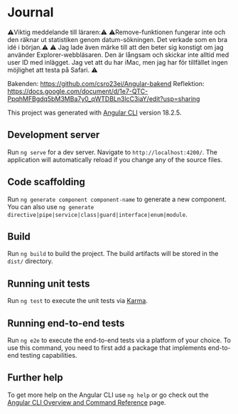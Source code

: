 # Journal

⚠️Viktig meddelande till läraren:⚠️
⚠️Remove-funktionen fungerar inte och den räknar ut statistiken genom datum-sökningen. Det verkade som en bra idé i början.⚠️
⚠️ Jag lade även märke till att den beter sig konstigt om jag använder Explorer-webbläsaren. Den är långsam och skickar inte alltid med user ID med inlägget. Jag vet att du har iMac, men jag har för tillfället ingen möjlighet att testa på Safari. ⚠️


Bakenden: https://github.com/csro23ei/Angular-bakend
Reflektion: https://docs.google.com/document/d/1e7-QTC-PpqhMFBgdq5bM3MBa7y0_qWTDBLn3lcC3iaY/edit?usp=sharing






This project was generated with [Angular CLI](https://github.com/angular/angular-cli) version 18.2.5.

## Development server

Run `ng serve` for a dev server. Navigate to `http://localhost:4200/`. The application will automatically reload if you change any of the source files.

## Code scaffolding

Run `ng generate component component-name` to generate a new component. You can also use `ng generate directive|pipe|service|class|guard|interface|enum|module`.

## Build

Run `ng build` to build the project. The build artifacts will be stored in the `dist/` directory.

## Running unit tests

Run `ng test` to execute the unit tests via [Karma](https://karma-runner.github.io).

## Running end-to-end tests

Run `ng e2e` to execute the end-to-end tests via a platform of your choice. To use this command, you need to first add a package that implements end-to-end testing capabilities.

## Further help

To get more help on the Angular CLI use `ng help` or go check out the [Angular CLI Overview and Command Reference](https://angular.dev/tools/cli) page.


